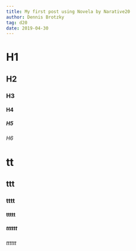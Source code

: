 ```yaml
---
title: My first post using Novela by Narative20
author: Dennis Brotzky
tag: d20
date: 2019-04-30
---
```


# H1

## H2

### H3

#### H4

##### H5

###### H6

# tt

## ttt

### tttt

#### ttttt

##### tttttt

###### tttttt

